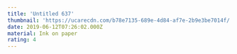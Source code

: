 ```yaml
---
title: 'Untitled 637'
thumbnail: 'https://ucarecdn.com/b78e7135-689e-4d84-af7e-2b9e3be7014f/'
date: 2019-06-12T07:26:02.000Z
material: Ink on paper
rating: 4
---
```

